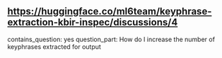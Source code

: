 ## https://huggingface.co/ml6team/keyphrase-extraction-kbir-inspec/discussions/4

contains_question: yes
question_part: How do I increase the number of keyphrases extracted for output